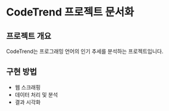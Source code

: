 # CodeTrend 프로젝트 문서화

## 프로젝트 개요

CodeTrend는 프로그래밍 언어의 인기 추세를 분석하는 프로젝트입니다.

## 구현 방법

- 웹 스크래핑
- 데이터 처리 및 분석
- 결과 시각화
